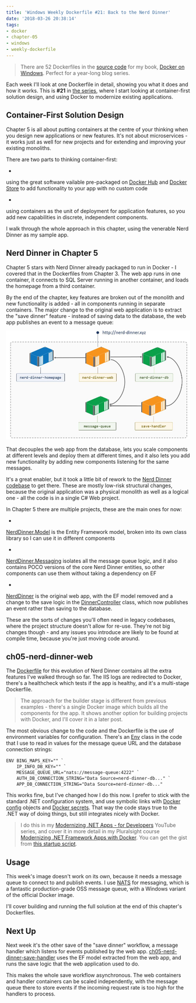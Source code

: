 ```yaml
---
title: 'Windows Weekly Dockerfile #21: Back to the Nerd Dinner'
date: '2018-03-26 20:38:14'
tags:
- docker
- chapter-05
- windows
- weekly-dockerfile
---
```


> There are 52 Dockerfiles in the [source code](http://github.com/sixeyed/docker-on-windows) for my book, [Docker on Windows](https://www.amazon.co.uk/Docker-Windows-Elton-Stoneman-ebook/dp/B0711Y4J9K). Perfect for a year-long blog series.

Each week I'll look at one Dockerfile in detail, showing you what it does and how it works. This is **#21** in [the series](/tag/weekly-dockerfile/), where I start looking at container-first solution design, and using Docker to modernize existing applications.

## Container-First Solution Design

Chapter 5 is all about putting containers at the centre of your thinking when you design new applications or new features. It's not about microservices - it works just as well for new projects and for extending and improving your existing monoliths.

There are two parts to thinking container-first:

- 

using the great software vailable pre-packaged on [Docker Hub](https://hub.docker.com/) and [Docker Store](https://store.docker.com/) to add functionality to your app with no custom code

- 

using containers as the unit of deployment for application features, so you add new capabilities in discrete, independent components.

I walk through the whole approach in this chapter, using the venerable Nerd Dinner as my sample app.

## Nerd Dinner in Chapter 5

Chapter 5 stars with Nerd Dinner already packaged to run in Docker - I covered that in the Dockerfiles from Chapter 3. The web app runs in one container, it connects to SQL Server running in another container, and loads the homepage from a third container.

By the end of the chapter, key features are broken out of the monolith and new functionality is added - all in components running in separate containers. The major change to the original web application is to extract the "save dinner" feature - instead of saving data to the database, the web app publishes an event to a message queue:

![Nerd Dinner architecture](/content/images/2018/03/ddw-21.jpg)

That decouples the web app from the database, lets you scale components at different levels and deploy them at different times, and it also lets you add new functionality by adding new components listening for the same messages.

It's a great enabler, but it took a little bit of rework to the [Nerd Dinner codebase](https://github.com/sixeyed/docker-on-windows/tree/master/ch05/src) to get there. These are mostly low-risk structural changes, because the original application was a physical monolith as well as a logical one - all the code is in a single C# Web project.

In Chapter 5 there are multiple projects, these are the main ones for now:

- 

[NerdDinner.Model](https://github.com/sixeyed/docker-on-windows/tree/master/ch05/src/NerdDinner.Model) is the Entity Framework model, broken into its own class library so I can use it in different components

- 

[NerdDinner.Messaging](https://github.com/sixeyed/docker-on-windows/tree/master/ch05/src/NerdDinner.Messaging) isolates all the message queue logic, and it also contains POCO versions of the core Nerd Dinner entities, so other components can use them without taking a dependency on EF

- 

[NerdDinner](https://github.com/sixeyed/docker-on-windows/tree/master/ch05/src/NerdDinner) is the original web app, with the EF model removed and a change to the save logic in the [DinnerController](https://github.com/sixeyed/docker-on-windows/blob/master/ch05/src/NerdDinner/Controllers/DinnersController.cs#L61) class, which now publishes an event rather than saving to the database.

These are the sorts of changes you'll often need in legacy codebases, where the project structure doesn't allow for re-use. They're not big changes though - and any issues you introduce are likely to be found at compile time, because you're just moving code around.

## ch05-nerd-dinner-web

The [Dockerfile](https://github.com/sixeyed/docker-on-windows/blob/master/ch05/ch05-nerd-dinner-web/Dockerfile) for this evolution of Nerd Dinner contains all the extra features I've walked through so far. The IIS logs are redirected to Docker, there's a healthcheck which tests if the app is healthy, and it's a multi-stage Dockerfile.

> The approach for the builder stage is different from previous examples - there's a single Docker image which builds all the components for the app. It shows another option for building projects with Docker, and I'll cover it in a later post.

The most obvious change to the code and the Dockerfile is the use of environment variables for configuration. There's an [Env](https://github.com/sixeyed/docker-on-windows/blob/master/ch05/src/NerdDinner/Env.cs) class in the code that I use to read in values for the message queue URL and the database connection strings:

    ENV BING_MAPS_KEY="" `
        IP_INFO_DB_KEY="" `
        MESSAGE_QUEUE_URL="nats://message-queue:4222" `
        AUTH_DB_CONNECTION_STRING="Data Source=nerd-dinner-db..." `
        APP_DB_CONNECTION_STRING="Data Source=nerd-dinner-db..."

This works fine, but I've changed how I do this now. I prefer to stick with the standard .NET configuration system, and use symbolic links with [Docker config](https://docs.docker.com/engine/swarm/configs/) objects and [Docker secrets](https://docs.docker.com/engine/swarm/secrets/). That way the code stays true to the .NET way of doing things, but still integrates nicely with Docker.

> I do this in my [Modernizing .NET Apps - for Developers](https://dockr.ly/mta-dev) YouTube series, and cover it in more detail in my Pluralsight course [Modernizing .NET Framework Apps with Docker](/l/ps-home). You can get the gist from [this startup script](https://github.com/dockersamples/mta-netfx-dev/blob/part-5/docker/web/start.ps1).

## Usage

This week's image doesn't work on its own, because it needs a message queue to connect to and publish events. I use [NATS](https://nats.io) for messaging, which is a fantastic production-grade OSS message queue, with a Windows variant of the official Docker image.

I'll cover building and running the full solution at the end of this chapter's Dockerfiles.

## Next Up

Next week it's the other save of the "save dinner" workflow, a message handler which listens for events published by the web app. [ch05-nerd-dinner-save-handler](https://github.com/sixeyed/docker-on-windows/blob/master/ch05/ch05-nerd-dinner-save-handler/Dockerfile) uses the EF model extracted from the web app, and runs the save logic that the web application used to do.

This makes the whole save workflow asynchronous. The web containers and handler containers can be scaled independently, with the message queue there to store events if the incoming request rate is too high for the handlers to process.

<!--kg-card-end: markdown-->